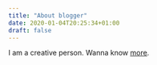 ```yaml
---
title: "About blogger"
date: 2020-01-04T20:25:34+01:00
draft: false 
---
```


I am a creative person. Wanna know [more](/about).


